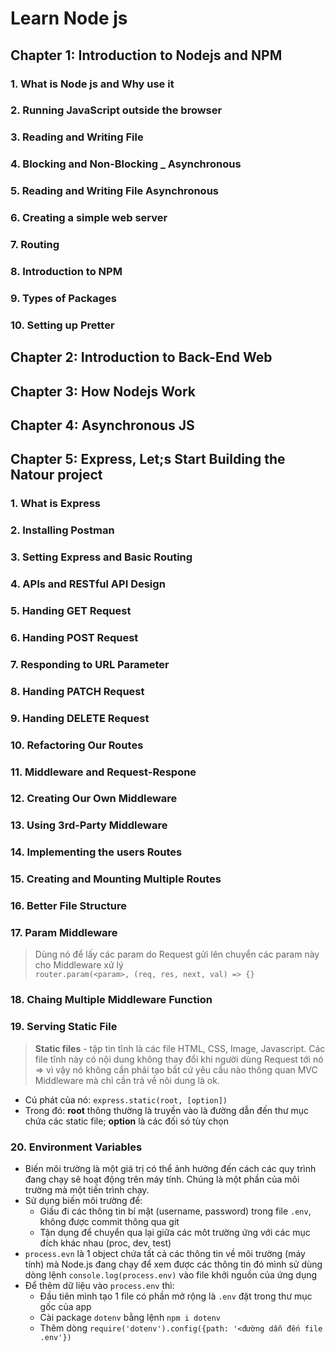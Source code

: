 # Learn Node js

## Chapter 1: Introduction to Nodejs and NPM

### 1. What is Node js and Why use it

### 2. Running JavaScript outside the browser

### 3. Reading and Writing File

### 4. Blocking and Non-Blocking _ Asynchronous

### 5. Reading and Writing File Asynchronous

### 6. Creating a simple web server

### 7. Routing

### 8. Introduction to NPM

### 9. Types of Packages

### 10. Setting up Pretter

## Chapter 2: Introduction to Back-End Web

## Chapter 3: How Nodejs Work

## Chapter 4: Asynchronous JS

## Chapter 5: Express, Let;s Start Building the Natour project
### 1. What is Express

### 2. Installing Postman

### 3. Setting Express and Basic Routing

### 4. APIs and RESTful API Design

### 5. Handing GET Request

### 6. Handing POST Request

### 7. Responding to URL Parameter

### 8. Handing PATCH Request

### 9. Handing DELETE Request

### 10. Refactoring Our Routes

### 11. Middleware and Request-Respone

### 12. Creating Our Own Middleware

### 13. Using 3rd-Party Middleware

### 14. Implementing the users Routes

### 15. Creating and Mounting Multiple Routes

### 16. Better File Structure

### 17. Param Middleware
  > Dùng nó để lấy các param do Request gửi lên chuyển các param này cho Middleware xử lý <br>
  `router.param(<param>, (req, res, next, val) => {}`
### 18. Chaing Multiple Middleware Function 
### 19. Serving Static File
  > **Static files** - tập tin tĩnh là các file HTML, CSS, Image, Javascript. Các file tĩnh này có nội dung không thay đổi khi người dùng Request tới nó => vì vậy nó không cần phải tạo bất cứ yêu cầu nào thông quan MVC Middleware mà chỉ cần trả về nôi dung là ok. <br>
  * Cú phát của nó: `express.static(root, [option])`<br>
  * Trong đó: **root** thông thường là truyền vào là đường dẫn đến thư mục chứa các static file; **option** là các đối só tùy chọn
### 20. Environment Variables
  - Biến môi trường là một giá trị có thể ảnh hưởng đến cách các quy trình đang chạy sẽ hoạt động trên máy tính. Chúng là một phần của môi trường mà một tiến trình chạy.
  - Sử dụng biến môi trường để:<br>
    - Giấu đi các thông tin bí mật (username, password) trong file `.env`, không được commit thông qua git
    - Tận dụng để chuyển qua lại giữa các môt trường ứng với các mục đích khác nhau (proc, dev, test)
  - `process.evn` là 1 object chứa tất cả các thông tin về môi trường (máy tính) mà Node.js đang chạy để xem được các thông tin đó mình sử dùng dòng lệnh `console.log(process.env)` vào file khởi nguồn của ứng dụng<br>
  - Để thêm dữ liệu vào `process.env` thì:<br>
    - Đầu tiên mình tạo 1 file có phần mở rộng là `.env` đặt trong thư mục gốc của app
    - Cài package `dotenv` bằng lệnh `npm i dotenv`
    - Thêm dòng `require('dotenv').config({path: '<đường dẫn đến file .env'})`

